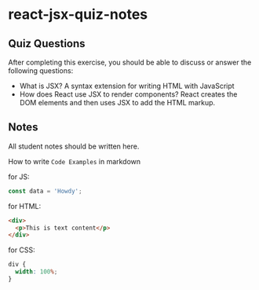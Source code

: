 # react-jsx-quiz-notes

## Quiz Questions

After completing this exercise, you should be able to discuss or answer the following questions:

- What is JSX?
  A syntax extension for writing HTML with JavaScript
- How does React use JSX to render components?
  React creates the DOM elements and then uses JSX to add the HTML markup.

## Notes

All student notes should be written here.

How to write `Code Examples` in markdown

for JS:

```javascript
const data = 'Howdy';
```

for HTML:

```html
<div>
  <p>This is text content</p>
</div>
```

for CSS:

```css
div {
  width: 100%;
}
```
